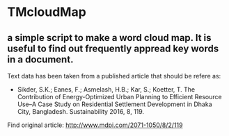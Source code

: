 # TMcloudMap

## a simple script to make a word cloud map. It is useful to find out frequently appread key words in a document.

Text data has been taken from a published article that should be refere as:

- Sikder, S.K.; Eanes, F.; Asmelash, H.B.; Kar, S.; Koetter, T.	The Contribution of Energy-Optimized Urban Planning to Efficient Resource Use–A Case Study on Residential Settlement Development in Dhaka City, Bangladesh. Sustainability 2016, 8, 119.

Find original article: http://www.mdpi.com/2071-1050/8/2/119
